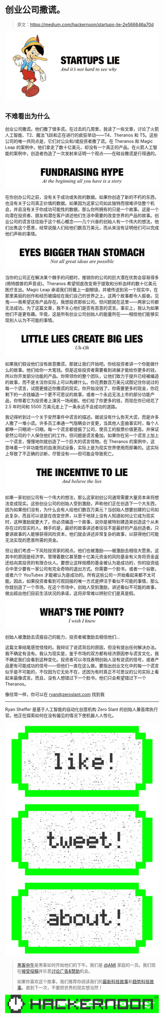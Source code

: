 # 创业公司撒谎。

> 原文：<https://medium.com/hackernoon/startups-lie-2e566646a70d>

![](img/7c92804aeae776170d9341ddb9871197.png)

## 不难看出为什么

创业公司撒谎。他们撒了很多谎。在过去的几周里，我读了一些文章，讨论了火箭人工智能、T2、魔法飞跃和正在进行的疯狂举动——T4、Theranos 和 T5。这些公司的唯一共同点是，它们对公众和/或投资者撒了谎。在 Theranos 和 Magic Leap 的案例中，他们拿走了数十亿美元，却没有一个真正的产品。在火箭人工智能的案例中，创造者伪造了一次发射来证明一个观点——在硅谷撒谎是行得通的。

![](img/11d24434f7f0be2fc6d8dfab6d393553.png)

在你创办公司之前，没有关于成功或失败的数据。如果你创造了新的不朽的东西，也没有关于公司真正价值的数据。如果因为这家公司如此独特而很难评估整个机会，并且没有关于你成功可能性的数据，那么你所拥有的只是一个故事。这是一个向潜在投资者、朋友和潜在客户讲述他们生活中需要的改变世界的产品的故事。创业公司的谎言往往始于这个核心概念——几个兴奋的创始人有一个伟大的想法，他们出售这个愿景，经常说服人们给他们数百万美元，而从来没有证明他们可以完成他们声称的事情。

![](img/1d1e15bba329fe952b2aa7b1b589f46b.png)

当你的公司正在解决某个棘手的问题时，推销你的公司的巨大潜在优势会容易得多(用特朗普的声音说)。Theranos 希望彻底改变用于提取和分析血样的数十亿美元医疗支出。Magic Leap 承诺我们将戴上一副眼镜，并被传送到另一个现实中，在那里美丽的创作和经历被描绘在我们自己的世界之上。这两个故事都令人振奋。见鬼——我希望这些产品存在。我想投资那些公司。但问题就在这里——两家公司都无法成功。为了这篇文章，我不关心他们是否有恶意的谎言。事实上，我认为如果他们不是更有趣。毕竟，这是所有创业公司创始人的能量所在——相信他们能够实现别人认为不可能的事情。

![](img/de1d57e526e569033a19f0e3aa84c0d5.png)

如果我们假设他们没有故意撒谎，那就让我们开始吧。你给投资者讲一个你能做什么的故事。他们给你一大笔钱。但是这些投资者需要看到进展才能给你更多的钱，所以你开发部分功能的产品。你带领你的整个团队，让他们致力于提升已经被编造的故事，而不是关注你实际上可以构建什么。你花费数百万美元试图记住你说过的每一个谎言，试图更接近你撒谎的现实。你开始没钱了，你需要更多的现金，你花剩下的一点钱编造一个更不可思议的故事，或者一个永远无法上市的部分功能产品，你带着它为投资者上演另一场闹剧。他们给了你更多的钱，而现在你已经花了 2.5 年时间和 5500 万美元走上了一条永远不会成功的道路。

我记得听到过一个关于安然事件中谎言的描述。据说没有什么弥天大谎，而是许多人撒了一堆小谎。许多员工串通一气隐瞒会计变更，当其他人歪曲事实时，每个人都睁一只眼闭一只眼。每一个谎言都提振了公司，使员工的股票价值更高，并保证安然公司的个人保住他们的工作。但问题是谎言叠加。如果你在另一个谎言上加上一个谎言，慢慢地你就创造了一个巨大的谎言怪物。在 Theranos 的案例中，这意味着一个非功能性的血液测试设备，实际上是为现实世界使用而部署的。这实际上导致了不正确的诊断，尽管没有——但可能会导致死亡。

![](img/1db9a88daf48216ecdb84a7059f614f0.png)

如果一家初创公司有一个伟大的想法，那么这家初创公司通常需要大量资本来将想法变成现实。这些创业公司的创始人受到激励，声称他们正在创造下一个大东西，因为如果他们没有，为什么会有人给他们数百万美元？当创始人想要创建的公司如此复杂，而且可以说是在改变世界，以至于地球上没有人知道如何让它成为现实时，这种激励就更大了。你必须编造一个故事，说你是被特别建造来创造这个从未存在过的现实的人。棘手的是，最好的故事讲述者往往不是最好的产品创造者。只要讲故事的人能够获得风险资本，他们就会讲述非常复杂的故事，以获得他们可能无法实现的愿景所需的资金。

但让我们考虑一下风险投资家的观点。他们也被激励——被激励去相信大愿景。这其中的原因是经济学。管理着数亿甚至数十亿美元资金的风险基金有义务将资金返还给向其投资的有限合伙人。要想让这样规模的基金被认为是成功的，你的投资组合中至少要有一家公司有完全奇特的退出方式。你需要一个脸书，或者一个谷歌，或者六个 YouTubes 才能被认为是成功的。所有这些公司一开始看起来都不太可能。因此，如果投资者看到可观回报的唯一方式是押注于看似不可能的事情，那么你就创造了一个市场，在这个市场中，创始人受到激励，讲述看似不可能的故事，做出超出他们目前生活状况的承诺，这将非常难以辨别它们是真是假。

![](img/0029c1740ee84011346e8cdbef8292e1.png)

创始人被激励去谎报自己的能力，投资者被激励去相信他们…

这篇文章结尾感觉怪怪的。我辩论了说谎背后的原因，但没有提出任何解决办法。我不确定有没有。我认为现实是，鉴于市场的双方都有经济原因参与谎言文化，我不确定我们会看到这种变化。投资者可以寻找表明创始人没有说谎的信号，或者产品更有可能成功的信号——但他们一直在这么做。要指出创业文化中的每一个谎言似乎是不可能的，不仅因为它无处不在，还因为有时真正不可思议的公司实际上看起来最像谎言。而且，没有人想错过下一个脸书，他们只会希望错过下一个 Theranos。

像往常一样，你可以在 ryan@zeroslant.com 找到我

_______________

Ryan Sheffer 是基于人工智能的自动化创意机构 Zero Slant 的创始人兼首席执行官。他正在探索如何在没有偏见的情况下使机器人人性化。

[![](img/50ef4044ecd4e250b5d50f368b775d38.png)](http://bit.ly/HackernoonFB)[![](img/979d9a46439d5aebbdcdca574e21dc81.png)](https://goo.gl/k7XYbx)[![](img/2930ba6bd2c12218fdbbf7e02c8746ff.png)](https://goo.gl/4ofytp)

> [黑客中午](http://bit.ly/Hackernoon)是黑客如何开始他们的下午。我们是 [@AMI](http://bit.ly/atAMIatAMI) 家庭的一员。我们现在[接受投稿](http://bit.ly/hackernoonsubmission)并乐意[讨论广告&赞助](mailto:partners@amipublications.com)机会。
> 
> 如果你喜欢这个故事，我们推荐你阅读我们的[最新科技故事](http://bit.ly/hackernoonlatestt)和[趋势科技故事](https://hackernoon.com/trending)。直到下一次，不要把世界的现实想当然！

![](img/be0ca55ba73a573dce11effb2ee80d56.png)